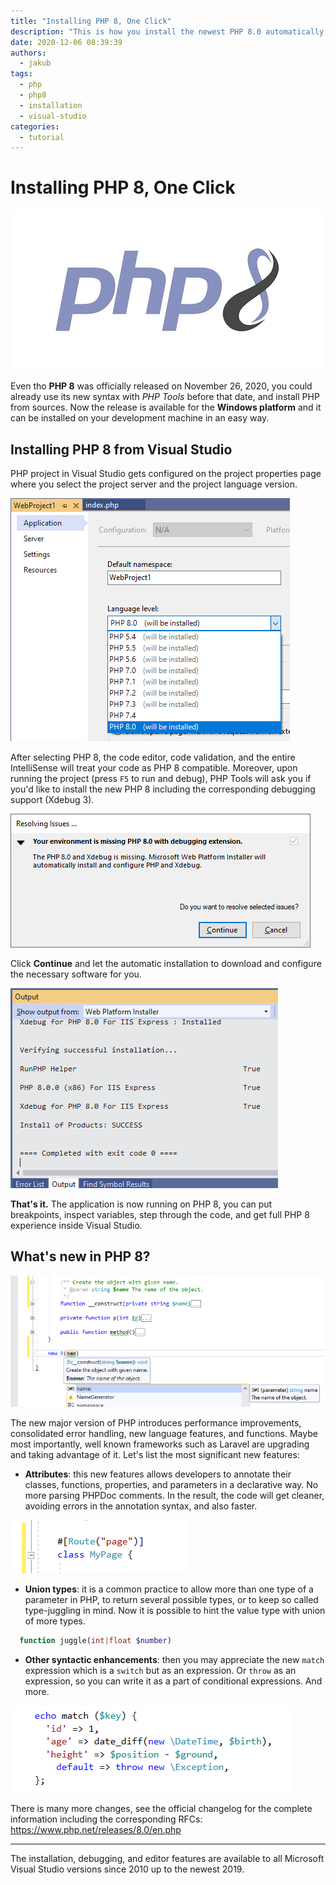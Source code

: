 ```yaml
---
title: "Installing PHP 8, One Click"
description: "This is how you install the newest PHP 8.0 automatically, including Xdebug 3.0 and related configuration."
date: 2020-12-06 08:39:39
authors:
  - jakub
tags:
  - php
  - php8
  - installation
  - visual-studio
categories:
  - tutorial
---
```


# Installing PHP 8, One Click

![Cover Image](imgs/126-b_0.jpg)

Even tho **PHP 8** was officially released on November 26, 2020, you could already use its new syntax with *PHP Tools* before that date, and install PHP from sources. Now the release is available for the **Windows platform** and it can be installed on your development machine in an easy way.

<!-- more -->

## Installing PHP 8 from Visual Studio

PHP project in Visual Studio gets configured on the project properties page where you select the project server and the project language version.

![Image description](imgs/vs-project-language-8.png)

After selecting PHP 8, the code editor, code validation, and the entire IntelliSense will treat your code as PHP 8 compatible. Moreover, upon running the project (press `F5` to run and debug), PHP Tools will ask you if you'd like to install the new PHP 8 including the corresponding debugging support (Xdebug 3).

![Image description](imgs/vs-install-php8.png)

Click **Continue** and let the automatic installation to download and configure the necessary software for you.

![Image description](imgs/vs-webpi-output.png)

**That's it.** The application is now running on PHP 8, you can put breakpoints, inspect variables, step through the code, and get full PHP 8 experience inside Visual Studio.

## What's new in PHP 8?

![Image description](imgs/vs-namedparam-completion.png)

The new major version of PHP introduces performance improvements, consolidated error handling, new language features, and functions. Maybe most importantly, well known frameworks such as Laravel are upgrading and taking advantage of it. Let's list the most significant new features:

- **Attributes**: this new features allows developers to annotate their classes, functions, properties, and parameters in a declarative way. No more parsing PHPDoc comments. In the result, the code will get cleaner, avoiding errors in the annotation syntax, and also faster.

![Image description](imgs/vs-php8-attr.png)

- **Union types**: it is a common practice to allow more than one type of a parameter in PHP, to return several possible types, or to keep so called type-juggling in mind. Now it is possible to hint the value type with union of more types.

```php
  function juggle(int|float $number)
```

- **Other syntactic enhancements**: then you may appreciate the new `match` expression which is a `switch` but as an expression. Or `throw` as an expression, so you can write it as a part of conditional expressions. And more.

![Image description](imgs/vs-match-php8.png)

There is many more changes, see the official changelog for the complete information including the corresponding RFCs: https://www.php.net/releases/8.0/en.php

---

The installation, debugging, and editor features are available to all Microsoft Visual Studio versions since 2010 up to the newest 2019.